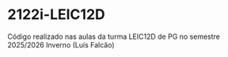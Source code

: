 # 2122i-LEIC12D
Código realizado nas aulas da turma LEIC12D de PG no semestre 2025/2026 Inverno (Luís Falcão)
